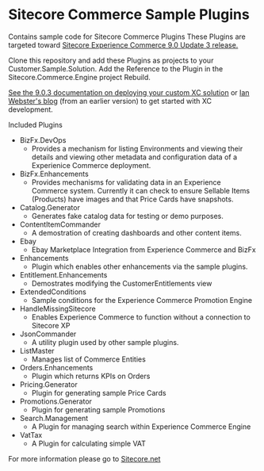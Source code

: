 # Sitecore Commerce Sample Plugins
Contains sample code for Sitecore Commerce Plugins
These Plugins are targeted toward [Sitecore Experience Commerce 9.0 Update 3 release.](https://dev.sitecore.net/Downloads/Sitecore_Commerce/90/Sitecore_Experience_Commerce_90_Update3.aspx)

Clone this repository and add these Plugins as projects to your Customer.Sample.Solution.
Add the Reference to the Plugin in the Sitecore.Commerce.Engine project
Rebuild.  

[See the 9.0.3 documentation on deploying your custom XC solution](https://doc.sitecore.com/developers/90/sitecore-experience-commerce/en/deploying-your-sitecore-xc-solution.html) or [Ian Webster's blog](https://websterian.com/2018/05/21/sitecore-commerce-9-x-how-to-setup-your-development-environment-to-customize-the-commerce-engine/) (from an earlier version) to get started with XC development.  

Included Plugins
+ BizFx.DevOps 
    + Provides a mechanism for listing Environments and viewing their details and viewing other metadata and configuration data of a Experienice Commerce deployment.
+ BizFx.Enhancements
    + Provides mechanisms for validating data in an Experience Commerce system.  Currently it can check to ensure Sellable Items (Products) have images and that Price Cards have snapshots.
+ Catalog.Generator 
    + Generates fake catalog data for testing or demo purposes.
+ ContentItemCommander 
    + A demostration of creating dashboards and other content items.  
+ Ebay 
    + Ebay Marketplace Integration from Experience Commerce and BizFx
+ Enhancements 
    + Plugin which enables other enhancements via the sample plugins. 
+ Entitlement.Enhancements 
    + Demostrates modifying the CustomerEntitlements view 
+ ExtendedConditions 
    + Sample conditions for the Experience Commerce Promotion Engine
+ HandleMissingSitecore
    + Enables Experience Commerce to function without a connection to Sitecore XP
+ JsonCommander 
    + A utility plugin used by other sample plugins.
+ ListMaster
    + Manages list of Commerce Entities
+ Orders.Enhancements 
    + Plugin which returns KPIs on Orders 
+ Pricing.Generator
    + Plugin for generating sample Price Cards 
+ Promotions.Generator 
    + Plugin for generating sample Promotions 
+ Search.Management 
    + A Plugin for managing search within Experience Commerce Engine 
+ VatTax
    + A Plugin for calculating simple VAT 

For more information please go to [Sitecore.net](http://www.sitecore.net)

